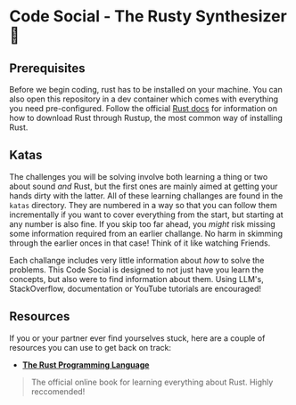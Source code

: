 # Code Social - The Rusty Synthesizer 🎹

## Prerequisites
Before we begin coding, rust has to be installed on your machine. You can also open this repository in a dev container which comes with everything you need pre-configured. Follow the official [Rust docs](https://www.rust-lang.org/learn/get-started) for information on how to download Rust through Rustup, the most common way of installing Rust.

## Katas
The challenges you will be solving involve both learning a thing or two about sound _and_ Rust, but the first ones are mainly aimed at getting your hands dirty with the latter. All of these learning challanges are found in the `katas` directory. They are numbered in a way so that you can follow them incrementally if you want to cover everything from the start, but starting at any number is also fine. If you skip too far ahead, you _might_ risk missing some information required from an earlier challange. No harm in skimming through the earlier onces in that case! Think of it like watching Friends. 

Each challange includes very little information about _how_ to solve the problems. This Code Social is designed to not just have you learn the concepts, but also were to find information about them. Using LLM's, StackOverflow, documentation or YouTube tutorials are encouraged!


## Resources
If you or your partner ever find yourselves stuck, here are a couple of resources you can use to get back on track:

- __[The Rust Programming Language](https://doc.rust-lang.org/book/)__
> The official online book for learning everything about Rust. Highly reccomended!